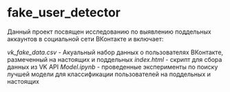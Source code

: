 # fake_user_detector


Данный проект посвящен исследованию по выявлению поддельных аккаунтов в социальной сети ВКонтакте и включает:


*vk_fake_data.csv* - Акуальный набор данных о пользователях ВКонтакте, размеченный на настоящих и поддельных
*index.html* - скрипт для сбора данных из VK API
*Model.ipynb* - проведенные эксперименты по поиску лучшей модели для классификации пользователей на поддельных и настоящих
